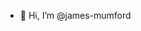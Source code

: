 - 👋 Hi, I’m @james-mumford

<!---
james-mumford/james-mumford is a ✨ special ✨ repository because its `README.md` (this file) appears on your GitHub profile.
You can click the Preview link to take a look at your changes.
--->
